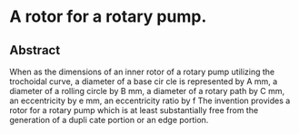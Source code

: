 # A rotor for a rotary pump.

## Abstract
When as the dimensions of an inner rotor of a rotary pump utilizing the trochoidal curve, a diameter of a base cir cle is represented by A mm, a diameter of a rolling circle by B mm, a diameter of a rotary path by C mm, an eccentricity by e mm, an eccentricity ratio by f The invention provides a rotor for a rotary pump which is at least substantially free from the generation of a dupli cate portion or an edge portion.